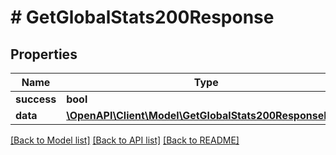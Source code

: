 # # GetGlobalStats200Response

## Properties

Name | Type | Description | Notes
------------ | ------------- | ------------- | -------------
**success** | **bool** |  | [optional]
**data** | [**\OpenAPI\Client\Model\GetGlobalStats200ResponseData**](GetGlobalStats200ResponseData.md) |  | [optional]

[[Back to Model list]](../../README.md#models) [[Back to API list]](../../README.md#endpoints) [[Back to README]](../../README.md)
